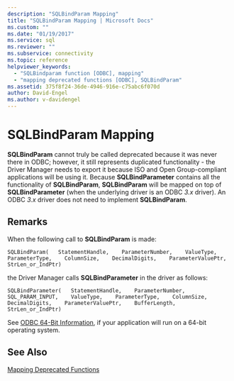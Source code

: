 ```yaml
---
description: "SQLBindParam Mapping"
title: "SQLBindParam Mapping | Microsoft Docs"
ms.custom: ""
ms.date: "01/19/2017"
ms.service: sql
ms.reviewer: ""
ms.subservice: connectivity
ms.topic: reference
helpviewer_keywords: 
  - "SQLBindparam function [ODBC], mapping"
  - "mapping deprecated functions [ODBC], SQLBindParam"
ms.assetid: 375f8f24-36de-4946-916e-c75abc6f070d
author: David-Engel
ms.author: v-davidengel
---
```

# SQLBindParam Mapping
**SQLBindParam** cannot truly be called deprecated because it was never there in ODBC; however, it still represents duplicated functionality - the Driver Manager needs to export it because ISO and Open Group-compliant applications will be using it. Because **SQLBindParameter** contains all the functionality of **SQLBindParam**, **SQLBindParam** will be mapped on top of **SQLBindParameter** (when the underlying driver is an ODBC *3.x* driver). An ODBC *3.x* driver does not need to implement **SQLBindParam**.  
  
## Remarks  
 When the following call to **SQLBindParam** is made:  
  
```  
SQLBindParam(   StatementHandle,    ParameterNumber,    ValueType,    ParameterType,    ColumnSize,    DecimalDigits,    ParameterValuePtr,    StrLen_or_IndPtr)  
```  
  
 the Driver Manager calls **SQLBindParameter** in the driver as follows:  
  
```  
SQLBindParameter(   StatementHandle,    ParameterNumber,    SQL_PARAM_INPUT,    ValueType,    ParameterType,    ColumnSize,    DecimalDigits,    ParameterValuePtr,    BufferLength,    StrLen_or_IndPtr)  
```  
  
 See [ODBC 64-Bit Information](../../../odbc/reference/odbc-64-bit-information.md), if your application will run on a 64-bit operating system.  
  
## See Also  
 [Mapping Deprecated Functions](../../../odbc/reference/appendixes/mapping-deprecated-functions.md)
